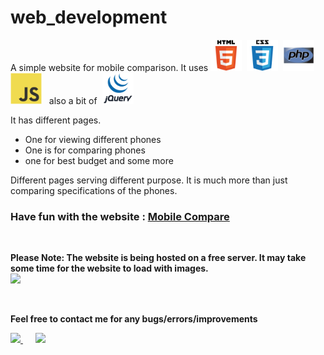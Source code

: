 # web_development
A simple website for mobile comparison. It uses 
<a href="https://html.com/"><img src="https://github.com/devicons/devicon/blob/master/icons/html5/html5-original-wordmark.svg" width="50" style="max-width: 100%;"></a>&nbsp;
<a href="https://developer.mozilla.org/en-US/docs/Web/CSS"><img src="https://github.com/devicons/devicon/blob/master/icons/css3/css3-original-wordmark.svg" width="50" style="max-width: 100%;"></a>&nbsp;
<a href="https://www.php.net/"><img src="https://github.com/devicons/devicon/blob/master/icons/php/php-original.svg" width="50" style="max-width: 100%;"></a>&nbsp;
<a href="https://www.javascript.com/"><img src="https://github.com/devicons/devicon/blob/master/icons/javascript/javascript-original.svg" width="50" style="max-width: 100%;"></a>&nbsp;&nbsp;
also a bit of&nbsp;
<a href="https://jquery.com/"><img src="https://github.com/devicons/devicon/blob/master/icons/jquery/jquery-original-wordmark.svg" width="50" style="max-width: 100%;"></a>

It has different pages.
<ul>
 <li>One for viewing different phones</li>
  <li>One is for comparing phones </li>
   <li>one for best budget and some more </li>
 </ul>
Different pages serving different purpose. It is much more than just comparing specifications of the phones.

<h3>Have fun with the website : <a href="https://mobilecomparephp.000webhostapp.com/">Mobile Compare</a></h3>

<br>


<b>Please Note: The website is being hosted on a free server. It may take some time for the website to load with images.</b>
<br>
<img src="https://media.giphy.com/media/iigp4VDyf5dCLRlGkm/giphy.gif" width="10%">

 <!-- Contact Info -->
 <div>
  <br>
  <p><b>Feel free to contact me for any bugs/errors/improvements</b><p>
  <a href="https://www.linkedin.com/in/dhruvang-gondalia/">
<img src="https://cdn.jsdelivr.net/gh/devicons/devicon/icons/linkedin/linkedin-original.svg" width="5%" style="max-width: 100%;">
</a> 
&nbsp;&nbsp;&nbsp;&nbsp;
<a href="https://twitter.com/davidlorenzo_47">
<img src="https://cdn.jsdelivr.net/gh/devicons/devicon/icons/twitter/twitter-original.svg" width="5%" style="max-width: 100%;">  
</a>
 </div>
